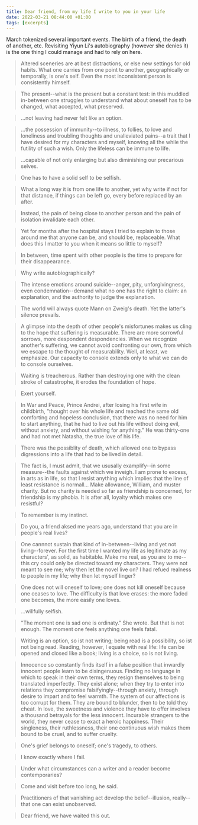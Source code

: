 ```yaml
---
title: Dear friend, from my life I write to you in your life
date: 2022-03-21 08:44:00 +01:00
tags: [excerpts]
---
```



March tokenized several important events. The birth of a friend, the death of another, etc. Revisiting Yiyun Li's autobiography (however she denies it) is the one thing I could manage and had to rely on here.


> <p style="text-align: left;">Altered sceneries are at best distractions, or else new settings for old habits. What one carries from one point to another, geographically or temporally, is one's self. Even the most inconsistent person is consistently himself.</p>

> <p style="text-align: left;">The present--what is the present but a constant test: in this muddled in-between one struggles to understand what about oneself has to be changed, what accepted, what preserved.</p>

> <p style="text-align: left;">...not leaving had never felt like an option.</p>

> <p style="text-align: left;">...the possession of immunity--to illness, to follies, to love and loneliness and troubling thoughts and unalleviated pains--a trait that I have desired for my characters and myself, knowing all the while the futility of such a wish. Only the lifeless can be immune to life.</p>

> <p style="text-align: left;">...capable of not only enlarging but also diminishing our precarious selves.</p>

> <p style="text-align: left;">One has to have a solid self to be selfish.</p>

> <p style="text-align: left;">What a long way it is from one life to another, yet why write if not for that distance, if things can be left go, every before replaced by an after.</p>

<!-- > <p style="text-align: left;">One always knows how best to sabotage one's own life.</p> -->

> <p style="text-align: left;">Instead, the pain of being close to another person and the pain of isolation invalidate each other.</p>

> <p style="text-align: left;">Yet for months after the hospital stays I tried to explain to those around me that anyone can be, and should be, replaceable. What does this I matter to you when it means so little to myself?</p>

> <p style="text-align: left;">In between, time spent with other people is the time to prepare for their disappearance.</p>

> <p style="text-align: left;">Why write autobiographically?</p>

> <p style="text-align: left;">The intense emotions around suicide--anger, pity, unforgivingness, even condemnation--demand what no one has the right to claim: an explanation, and the authority to judge the explanation.</p>

> <p style="text-align: left;">The world will always quote Mann on Zweig's death. Yet the latter's silence prevails.</p>

> <p style="text-align: left;">A glimpse into the depth of other people's misfortunes makes us cling to the hope that suffering is measurable. There are more sorrowful sorrows, more despondent despondencies. When we recognize another's suffering, we cannot avoid confronting our own, from which we escape to the thought of measurability. Well, at least, we emphasize. Our capacity to console extends only to what we can do to console ourselves.</p>

> <p style="text-align: left;">Waiting is treacherous. Rather than destroying one with the clean stroke of catastrophe, it erodes the foundation of hope.</p>

> <p style="text-align: left;">Exert yourself.</p>

> <p style="text-align: left;">In War and Peace, Prince Andrei, after losing his first wife in childbirth, "thought over his whole life and reached the same old comforting and hopeless conclusion, that there was no need for him to start anything, that he had to live out his life without doing evil, without anxiety, and without wishing for anything." He was thirty-one and had not met Natasha, the true love of his life.</p>

> <p style="text-align: left;">There was the possiblity of death, which allowed one to bypass digressions into a life that had to be lived in detail.</p>

> <p style="text-align: left;">The fact is, I must admit, that we ususally examplify--in some measure--the faults against which we inveigh. I am prone to excess, in arts as in life, so that I resist anything which implies that the line of least resistance is normall... Make allowance, William, and muster charity. But no charity is needed so far as friendship is concerned, for friendship is my phobia. It is after all, loyalty which makes one resistful?</p>

> <p style="text-align: left;">To remember is my instinct.</p>

> <p style="text-align: left;">Do you, a friend aksed me years ago, understand that you are in people's real lives?</p>

> <p style="text-align: left;">One cannnot sustain that kind of in-between--living and yet not living--forever. For the first time I wanted my life as legitimate as my characters', as solid, as habitable. Make me real, as you are to me--this cry could only be directed toward my characters. They were not meant to see me; why then let the novel live on? I had refued realness to people in my life; why then let myself linger?</p>

> <p style="text-align: left;">One does not will oneself to love; one does not kill oneself because one ceases to love. The difficulty is that love erases: the more faded one becomes, the more easily one loves.</p>

> <p style="text-align: left;">...willfully selfish.</p>

> <p style="text-align: left;">"The moment one is sad one is ordinaty." She wrote. But that is not enough. The moment one feels anything one feels fatal.</p>

> <p style="text-align: left;">Writing is an option, so ist not writing; being read is a possibility, so ist not being read. Reading, however, I equate with real life: life can be opened and closed like a book; living is a choice, so is not living.</p>

> <p style="text-align: left;">Innocence so constantly finds itself in a false position that inwardly innocent people learn to be disingenuous. Finding no language in which to speak in their own terms, they resign themselves to being translated imperfectly. They exist alone; when they try to enter into relations they compromise falsifyingly--through anxiety, through desire to impart and to feel warmth. The system of our affections is too corrupt for them. They are bound to blunder, then to be told they cheat. In love, the sweetness and violence they have to offer involves a thousand betrayals for the less innocent. Incurable strangers to the world, they never cease to exact a heroic happiness. Their singleness, their ruthlessness, their one continuous wish makes them bound to be cruel, and to suffer cruelty.</p>

> <p style="text-align: left;">One's grief belongs to oneself; one's tragedy, to others.</p>

> <p style="text-align: left;">I know exactly where I fail.</p>

> <p style="text-align: left;">Under what circumstances can a writer and a reader become contemporaries?</p>

> <p style="text-align: left;">Come and visit before too long, he said.</p>

> <p style="text-align: left;">Practitioners of that vanishing act develop the belief--illusion, really--that one can exist unobserved.</p>

> <p style="text-align: left;">Dear friend, we have waited this out.</p>
